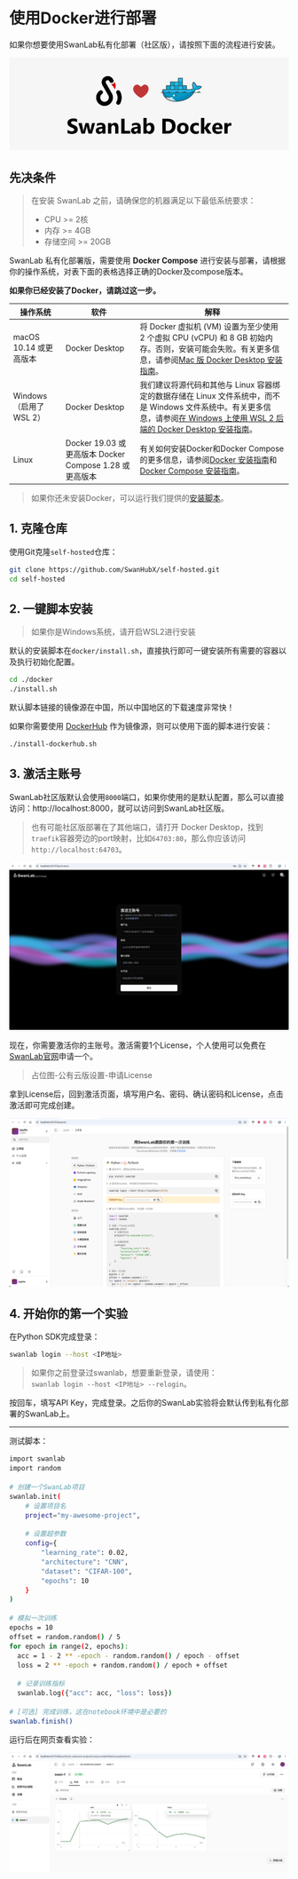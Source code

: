 # 使用Docker进行部署

如果你想要使用SwanLab私有化部署（社区版），请按照下面的流程进行安装。

![logo](./docker-deploy/swanlab-docker.jpg)

## 先决条件

> 在安装 SwanLab 之前，请确保您的机器满足以下最低系统要求：
> - CPU >= 2核
> - 内存 >= 4GB
> - 存储空间 >= 20GB

SwanLab 私有化部署版，需要使用 **Docker Compose** 进行安装与部署，请根据你的操作系统，对表下面的表格选择正确的Docker及compose版本。

**如果你已经安装了Docker，请跳过这一步。**


| 操作系统 | 软件 | 解释 |
|----------|------|------|
| macOS 10.14 或更高版本 | Docker Desktop | 将 Docker 虚拟机 (VM) 设置为至少使用 2 个虚拟 CPU (vCPU) 和 8 GB 初始内存。否则，安装可能会失败。有关更多信息，请参阅[Mac 版 Docker Desktop 安装指南](https://docs.docker.com/desktop/install/mac-install/)。 |
| Windows（启用了WSL 2） | Docker Desktop | 我们建议将源代码和其他与 Linux 容器绑定的数据存储在 Linux 文件系统中，而不是 Windows 文件系统中。有关更多信息，请参阅[在 Windows 上使用 WSL 2 后端的 Docker Desktop 安装指南](https://docs.docker.com/desktop/setup/install/windows-install/#wsl-2-backend)。 |
| Linux | Docker 19.03 或更高版本 Docker Compose 1.28 或更高版本 | 有关如何安装Docker和Docker Compose 的更多信息，请参阅[Docker 安装指南](https://docs.docker.com/engine/install/)和[Docker Compose 安装指南](https://docs.docker.com/compose/install/)。 |

> 如果你还未安装Docker，可以运行我们提供的[安装脚本](https://docs.docker.com/desktop/install/mac-install/)。


## 1. 克隆仓库

使用Git克隆`self-hosted`仓库：

```bash
git clone https://github.com/SwanHubX/self-hosted.git
cd self-hosted
```

## 2. 一键脚本安装

> 如果你是Windows系统，请开启WSL2进行安装

默认的安装脚本在`docker/install.sh`，直接执行即可一键安装所有需要的容器以及执行初始化配置。

```bash
cd ./docker
./install.sh
```

默认脚本链接的镜像源在中国，所以中国地区的下载速度非常快！

如果你需要使用 [DockerHub](https://hub.docker.com/) 作为镜像源，则可以使用下面的脚本进行安装：

```bash
./install-dockerhub.sh
```

## 3. 激活主账号

SwanLab社区版默认会使用`8000`端口，如果你使用的是默认配置，那么可以直接访问：http://localhost:8000，就可以访问到SwanLab社区版。

> 也有可能社区版部署在了其他端口，请打开 Docker Desktop，找到`traefik`容器旁边的port映射，比如`64703:80⁠`，那么你应该访问`http://localhost:64703`。

![](./docker-deploy/create-account.png)

现在，你需要激活你的主账号。激活需要1个License，个人使用可以免费在[SwanLab官网](https://swanlab.cn)申请一个。

> 占位图-公有云版设置-申请License

拿到License后，回到激活页面，填写用户名、密码、确认密码和License，点击激活即可完成创建。

![](./docker-deploy/quick-start.png)


## 4. 开始你的第一个实验

在Python SDK完成登录：

```bash
swanlab login --host <IP地址>
```

> 如果你之前登录过swanlab，想要重新登录，请使用：  
> `swanlab login --host <IP地址> --relogin`。

按回车，填写API Key，完成登录。之后你的SwanLab实验将会默认传到私有化部署的SwanLab上。

---

测试脚本：

```bash
import swanlab
import random

# 创建一个SwanLab项目
swanlab.init(
    # 设置项目名
    project="my-awesome-project",
    
    # 设置超参数
    config={
        "learning_rate": 0.02,
        "architecture": "CNN",
        "dataset": "CIFAR-100",
        "epochs": 10
    }
)

# 模拟一次训练
epochs = 10
offset = random.random() / 5
for epoch in range(2, epochs):
  acc = 1 - 2 ** -epoch - random.random() / epoch - offset
  loss = 2 ** -epoch + random.random() / epoch + offset

  # 记录训练指标
  swanlab.log({"acc": acc, "loss": loss})

# [可选] 完成训练，这在notebook环境中是必要的
swanlab.finish()
```

运行后在网页查看实验：

![](./docker-deploy/test-experiment.png)



